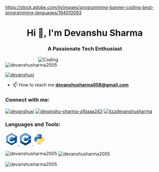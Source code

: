 https://stock.adobe.com/in/images/programming-banner-coding-best-programming-languages/194010093
<h1 align="center">Hi 👋, I'm Devanshu Sharma</h1>
<h3 align="center">A Passionate Tech Enthusiast</h3>
<img align="right" alt="Coding" Width="400" src="https://i.pinimg.com/originals/54/e3/7d/54e37d8074ebcde1d96c77d7b2a7f310.gif">

<p align="left"> <img src="https://komarev.com/ghpvc/?username=devanshusharma2005&label=Profile%20views&color=0e75b6&style=flat" alt="devanshusharma2005" /> </p>

<p align="left"> <a href="https://twitter.com/devanshuxi" target="blank"><img src="https://img.shields.io/twitter/follow/devanshuxi?logo=twitter&style=for-the-badge" alt="devanshuxi" /></a> </p>

- 📫 How to reach me **devanshusharma658@gmail.com**

<h3 align="left">Connect with me:</h3>
<p align="left">
<a href="https://twitter.com/devanshuxi" target="blank"><img align="center" src="https://raw.githubusercontent.com/rahuldkjain/github-profile-readme-generator/master/src/images/icons/Social/twitter.svg" alt="devanshuxi" height="30" width="40" /></a>
<a href="https://linkedin.com/in/devanshu-sharma-a1baaa243" target="blank"><img align="center" src="https://raw.githubusercontent.com/rahuldkjain/github-profile-readme-generator/master/src/images/icons/Social/linked-in-alt.svg" alt="devanshu-sharma-a1baaa243" height="30" width="40" /></a>
<a href="https://www.leetcode.com/itzzdevanshusharma" target="blank"><img align="center" src="https://raw.githubusercontent.com/rahuldkjain/github-profile-readme-generator/master/src/images/icons/Social/leet-code.svg" alt="itzzdevanshusharma" height="30" width="40" /></a>
</p>

<h3 align="left">Languages and Tools:</h3>
<p align="left"> <a href="https://www.cprogramming.com/" target="_blank" rel="noreferrer"> <img src="https://raw.githubusercontent.com/devicons/devicon/master/icons/c/c-original.svg" alt="c" width="40" height="40"/> </a> <a href="https://www.w3schools.com/cpp/" target="_blank" rel="noreferrer"> <img src="https://raw.githubusercontent.com/devicons/devicon/master/icons/cplusplus/cplusplus-original.svg" alt="cplusplus" width="40" height="40"/> </a> <a href="https://www.python.org" target="_blank" rel="noreferrer"> <img src="https://raw.githubusercontent.com/devicons/devicon/master/icons/python/python-original.svg" alt="python" width="40" height="40"/> </a> </p>

<p><img align="left" src="https://github-readme-stats.vercel.app/api/top-langs?username=devanshusharma2005&show_icons=true&locale=en&layout=compact" alt="devanshusharma2005" /></p>

<p>&nbsp;<img align="center" src="https://github-readme-stats.vercel.app/api?username=devanshusharma2005&show_icons=true&locale=en" alt="devanshusharma2005" /></p>

<p><img align="center" src="https://github-readme-streak-stats.herokuapp.com/?user=devanshusharma2005&" alt="devanshusharma2005" /></p>
